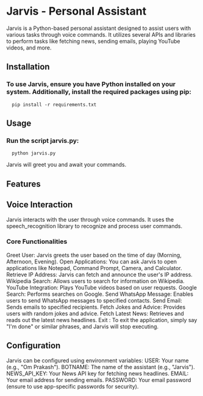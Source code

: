 # Jarvis - Personal Assistant
Jarvis is a Python-based personal assistant designed to assist users with various tasks through voice commands. It utilizes several APIs and libraries to perform tasks like fetching news, sending emails, playing YouTube videos, and more.
## Installation
### To use Jarvis, ensure you have Python installed on your system. Additionally, install the required packages using pip:
      pip install -r requirements.txt
## Usage
### Run the script jarvis.py:
      python jarvis.py
Jarvis will greet you and await your commands.
## Features
## Voice Interaction
Jarvis interacts with the user through voice commands. It uses the speech_recognition library to recognize and process user commands.
### Core Functionalities
Greet User: Jarvis greets the user based on the time of day (Morning, Afternoon, Evening).
Open Applications: You can ask Jarvis to open applications like Notepad, Command Prompt, Camera, and Calculator.
Retrieve IP Address: Jarvis can fetch and announce the user's IP address.
Wikipedia Search: Allows users to search for information on Wikipedia.
YouTube Integration: Plays YouTube videos based on user requests.
Google Search: Performs searches on Google.
Send WhatsApp Message: Enables users to send WhatsApp messages to specified contacts.
Send Email: Sends emails to specified recipients.
Fetch Jokes and Advice: Provides users with random jokes and advice.
Fetch Latest News: Retrieves and reads out the latest news headlines.
Exit : To exit the application, simply say "I'm done" or similar phrases, and Jarvis will stop executing.

## Configuration
Jarvis can be configured using environment variables:
USER: Your name (e.g., "Om Prakash").
BOTNAME: The name of the assistant (e.g., "Jarvis").
NEWS_API_KEY: Your News API key for fetching news headlines.
EMAIL: Your email address for sending emails.
PASSWORD: Your email password (ensure to use app-specific passwords for security).
